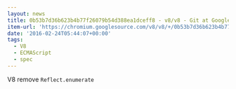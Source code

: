 ```yaml
---
layout: news
title: 0b53b7d36b623b4b77f26079b54d388ea1dceff8 - v8/v8 - Git at Google
item-url: 'https://chromium.googlesource.com/v8/v8/+/0b53b7d36b623b4b77f26079b54d388ea1dceff8'
date: '2016-02-24T05:44:07+00:00'
tags:
  - V8
  - ECMAScript
  - spec
---
```

V8 remove `Reflect.enumerate`
